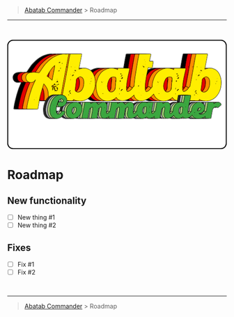 <!-- A generic ROADMAP.md template for a GitHub repository [b220907] -->
<!-- Last updated: 9.7.22 -->

<!-- DOCUMENTATION BREADCRUMBS -->
> [Abatab Commander][CURRENT-BRANCH-URL] > Roadmap
***

<br>
<div align="center">

  <!-- REPOSITORY LOGO -->
  [![REPOSITORY-LOGO][REPOSITORY-LOGO]][CURRENT-BRANCH-URL]

</div>

# Roadmap

## New functionality

* [ ] New thing #1
* [ ] New thing #2

## Fixes

* [ ] Fix #1
* [ ] Fix #2

<br>

<!-- DOCUMENTATION BREADCRUMBS -->
***
> [Abatab Commander][CURRENT-BRANCH-URL] > Roadmap

<!-- REFERENCE LINKS: REPOSITORY -->
[REPOSITORY-URL]: https://github.com/spectrum-health-systems/Abatab
[CURRENT-BRANCH-URL]: ../README.md
[REPOSITORY-LOGO]: ../.github/Logos/RepositoryLogo.png